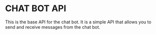 # CHAT BOT API

This is the base API for the chat bot. It is a simple API that allows you to send and receive messages from the chat bot.